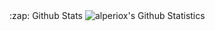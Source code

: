 <summary>
:zap: Github Stats 
<img alt = "alperiox's Github Statistics" src = "https://my-project-five-mu.vercel.app/api?username=alperiox&show_icons=true&hide_border=true" />
                                                 </summary>
